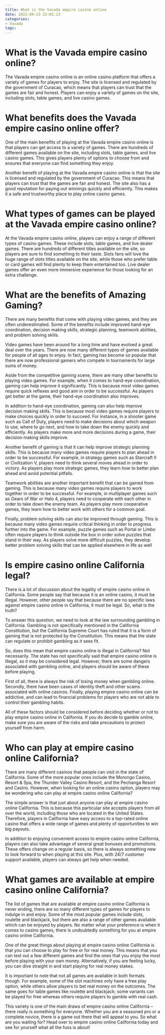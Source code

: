 ```yaml
---
title: What is the Vavada empire casino online
date: 2022-09-23 22:01:13
categories:
- Vavada
tags:
---
```



#  What is the Vavada empire casino online?

The Vavada empire casino online is an online casino platform that offers a variety of games for players to enjoy. The site is licensed and regulated by the government of Curacao, which means that players can trust that the games are fair and honest. Players can enjoy a variety of games on the site, including slots, table games, and live casino games.

# What benefits does the Vavada empire casino online offer?

One of the main benefits of playing at the Vavada empire casino online is that players can get access to a variety of games. There are hundreds of different games available on the site, including slots, table games, and live casino games. This gives players plenty of options to choose from and ensures that everyone can find something they enjoy.

Another benefit of playing at the Vavada empire casino online is that the site is licensed and regulated by the government of Curacao. This means that players can trust that the games are fair and honest. The site also has a good reputation for paying out winnings quickly and efficiently. This makes it a safe and trustworthy place to play online casino games.

# What types of games can be played at the Vavada empire casino online?

At the Vavada empire casino online, players can enjoy a range of different types of casino games. These include slots, table games, and live dealer games. There are hundreds of different titles available on the site, so players are sure to find something to their taste. Slots fans will love the huge range of slots titles available on the site, while those who prefer table or card games will find plenty to keep them entertained too. Live dealer games offer an even more immersive experience for those looking for an extra challenge.

#  What are the benefits of Amazing Gaming?

There are many benefits that come with playing video games, and they are often underestimated. Some of the benefits include improved hand-eye coordination, decision making skills, strategic planning, teamwork abilities, and problem solving skills.

Video games have been around for a long time and have evolved a great deal over the years. There are now many different types of games available for people of all ages to enjoy. In fact, gaming has become so popular that there are now professional gamers who compete in tournaments for large sums of money.

Aside from the competitive gaming scene, there are many other benefits to playing video games. For example, when it comes to hand-eye coordination, gaming can help improve it significantly. This is because most video games require quick reflexes and good aim in order to be successful. As players get better at the game, their hand-eye coordination also improves.

In addition to hand-eye coordination, gaming can also help improve decision making skills. This is because most video games require players to make choices quickly in order to succeed. For instance, in a shooter game such as Call of Duty, players need to make decisions about which weapon to use, where to go next, and how to take down the enemy quickly and efficiently. As players make more and more decisions during a game, their decision making skills improve.

Another benefit of gaming is that it can help improve strategic planning skills. This is because many video games require players to plan ahead in order to be successful. For example, in strategy games such as Starcraft II or Civilization V, players need to think several moves ahead in order to victory. As players play more strategic games, they learn how to better plan ahead and avoid potential pitfalls.

Teamwork abilities are another important benefit that can be gained from gaming. This is because many video games require players to work together in order to be successful. For example, in multiplayer games such as Gears of War or Halo 4, players need to cooperate with each other in order to take down the enemy team. As players play more cooperative games, they learn how to better work with others for a common goal.

Finally, problem solving skills can also be improved through gaming. This is because many video games require critical thinking in order to progress further into the game. For example, puzzle games such as Portal or Limbo often require players to think outside the box in order solve puzzles that stand in their way. As players solve more difficult puzzles, they develop better problem solving skills that can be applied elsewhere in life as well

#  Is empire casino online California legal?

There is a lot of discussion about the legality of empire casino online in California. Some people say that because it is an online casino, it must be illegal. However, other people say that because there are no specific laws against empire casino online in California, it must be legal. So, what is the truth?

To answer this question, we need to look at the law surrounding gambling in California. Gambling is not specifically mentioned in the California Constitution, but the California Supreme Court has ruled that it is a form of gaming that is not protected by the Constitution. This means that the state can regulate or prohibit gambling as it sees fit.

So, does this mean that empire casino online is illegal in California? Not necessarily. The state has not specifically said that empire casino online is illegal, so it may be considered legal. However, there are some dangers associated with gambling online, and players should be aware of these before playing.

First of all, there is always the risk of losing money when gambling online. Secondly, there have been cases of identity theft and other scams associated with online casinos. Finally, playing empire casino online can be addictive, and can lead to financial problems for players who are not able to control their gambling habits.

All of these factors should be considered before deciding whether or not to play empire casino online in California. If you do decide to gamble online, make sure you are aware of the risks and take precautions to protect yourself from harm.

#  Who can play at empire casino online California?

There are many different casinos that people can visit in the state of California. Some of the more popular ones include the Morongo Casino, Resort & Spa, the Thunder Valley Casino Resort, and the Pechanga Resort and Casino. However, when looking for an online casino option, players may be wondering who can play at empire casino online California?

The simple answer is that just about anyone can play at empire casino online California. This is because this particular site accepts players from all over the world, including those who are located in the United States. Therefore, players in California have easy access to a top-rated online casino that offers a wide range of games and plenty of opportunities to win big payouts.

In addition to enjoying convenient access to empire casino online California, players can also take advantage of several great bonuses and promotions. These offers change on a regular basis, so there is always something new to look forward to when playing at this site. Plus, with 24/7 customer support available, players can always get help when needed.

#  What games are available at empire casino online California?

The list of games that are available at empire casino online California is never ending, there are so many different types of games for players to indulge in and enjoy. Some of the most popular games include slots, roulette and blackjack, but there are also a range of other games available which can be enjoyed by players. No matter what your preference is when it comes to casino games, there is undoubtedly something for you at empire casino online California.

One of the great things about playing at empire casino online California is that you can choose to play for free or for real money. This means that you can test out a few different games and find the ones that you enjoy the most before playing with your own money. Alternatively, if you are feeling lucky, you can dive straight in and start playing for real money stakes.

It is important to note that not all games are available in both formats though. For example, some of the slot machines only have a free play option, while others allow players to bet real money on the outcomes. The same goes for table games like roulette and blackjack; some variants can be played for free whereas others require players to gamble with real cash.

This variety is one of the main draws of empire casino online California – there really is something for everyone. Whether you are a seasoned pro or a complete novice, there is a game out there that will appeal to you. So what are you waiting for? Head over to empire casino online California today and see for yourself what all the fuss is about!